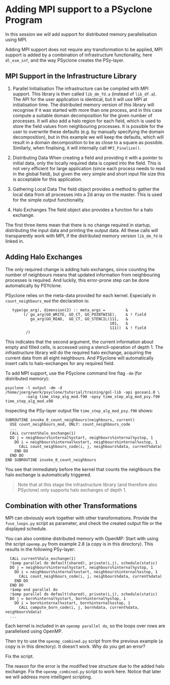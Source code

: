 # Adding MPI support to a PSyclone Program

In this session we will add support for distributed memory
parallelisation using MPI.

Adding MPI support does not require any transformation to be applied,
MPI support is added by a combination of infrastructure functionality, here
`dl_esm_inf`, and the way PSyclone creates the PSy-layer.

## MPI Support in the Infrastructure Library
1. Parallel Initialisation
The infrastructure can be compiled with MPI support. This library
is then called `lib_dm_fd.a` (instead of `lib_df.a`). The API
for the user application is identical, but it will use MPI at
initialisation time. The distributed memory version of this library
will recognise if it was started with more than one process,
and in this case compute a suitable domain decomposition for the
given number of processes. It will also add a halo region for each
field, which is used to store the field values from neighbouring
processes. It is possible for the user to overwrite these defaults
(e.g. by manually specifying the domain decomposition), but in this
example we will keep the defaults, which will result in a domain
decomposition to be as close to a square as possible.
Similarly, when finalising, it will internally call `MPI_Finalize()`.

2. Distributing Data
When creating a field and providing it with a pointer to initial
data, only the locally required data is copied into the field.
This is not very efficient for large application (since each
process needs to read in the global field), but given the very
simple and short input file size this is acceptable for this application.

3. Gathering Local Data
The field object provides a method to gather the local data from
all processes into a 2d array on the master. This is used for
the simple output functionality.

4. Halo Exchanges
The field object also provides a function for a halo exchange.


The first three items mean that there is no change required in
startup, distributing the input data and printing the output data.
All these calls will transparently work with MPI, if the distributed
memory version `lib_dm_fd` is linked in.

## Adding Halo Exchanges
The only required change is adding halo exchanges, since counting
the number of neighbours means that updated information from neighbouring
processes is required. And luckily, this error-prone step can be
done automatically by PSYclone.

PSyclone relies on the meta-data provided for each kernel. Especially
in `count_neighbours_mod` the declaration is:

       type(go_arg), dimension(2) :: meta_args =         &
            (/ go_arg(GO_WRITE, GO_CT, GO_POINTWISE),    & ! field
               go_arg(GO_READ,  GO_CT, GO_STENCIL(111,   &
                                                  101,   &
                                                  111))  & ! field
             /)

This indicates that the second argument, the current information
about empty and filled cells, is accessed using a stencil-operation
of depth 1. The infrastructure library will do the required halo
exchange, acquiring the current data from all eight neighbours.
And PSyclone will automatically insert calls to halo-exchanges
for any required field.

To add MPI support, use the PSyclone command line flag `-dm` (for
distributed memory):

    psyclone -l output -dm -d /home/joerg/work/psyclone/tutorial/training/gol-lib -api gocean1.0 \
             -oalg time_step_alg_mod.f90 -opsy time_step_alg_mod_psy.f90 time_step_alg_mod.x90


Inspecting the PSy-layer output file `time_step_alg_mod_psy.f90` shows:

    SUBROUTINE invoke_0_count_neighbours(neighbours, current)
      USE count_neighbours_mod, ONLY: count_neighbours_code
      ...
      CALL current%halo_exchange(1)
      DO j = neighbours%internal%ystart, neighbours%internal%ystop, 1
        DO i = neighbours%internal%xstart, neighbours%internal%xstop, 1
          CALL count_neighbours_code(i, j, neighbours%data, current%data)
        END DO
      END DO
    END SUBROUTINE invoke_0_count_neighbours

You see that immediately before the kernel that counts the neighbours
the halo exchange is automatically triggered.

> Note that at this stage the infrastructure library (and therefore also
> PSyclone) only supports halo exchanges of depth 1.

## Combination with other Transformations
MPI can obviously work together with other transformations. Provide the
`fuse_loops.py` script as parameter, and check the created output file or
the displayed schedule.

You can also combine distributed memory with OpenMP:
Start with using the script `openmp.py` from example 2.8 (a copy
is in this directory). This results in the following PSy-layer:

      CALL current%halo_exchange(1)
      !$omp parallel do default(shared), private(i,j), schedule(static)
      DO j = neighbours%internal%ystart, neighbours%internal%ystop, 1
        DO i = neighbours%internal%xstart, neighbours%internal%xstop, 1
          CALL count_neighbours_code(i, j, neighbours%data, current%data)
        END DO
      END DO
      !$omp end parallel do
      !$omp parallel do default(shared), private(i,j), schedule(static)
      DO j = born%internal%ystart, born%internal%ystop, 1
        DO i = born%internal%xstart, born%internal%xstop, 1
          CALL compute_born_code(i, j, born%data, current%data, neighbours%data)
      ...

Each kernel is included in an `openmp parallel do`, so the loops
over rows are parallelised using OpenMP.

Then try to use the `openmp_combined.py` script from the previous example (a
copy is in this directory). It doesn't work. Why do you get an error?

Fix the script.

The reason for the error is the modified tree structure due to the added halo
exchange. Fix the `openmp_combined.py` script to work here. Notice that later
we will address more intelligent scripting.

